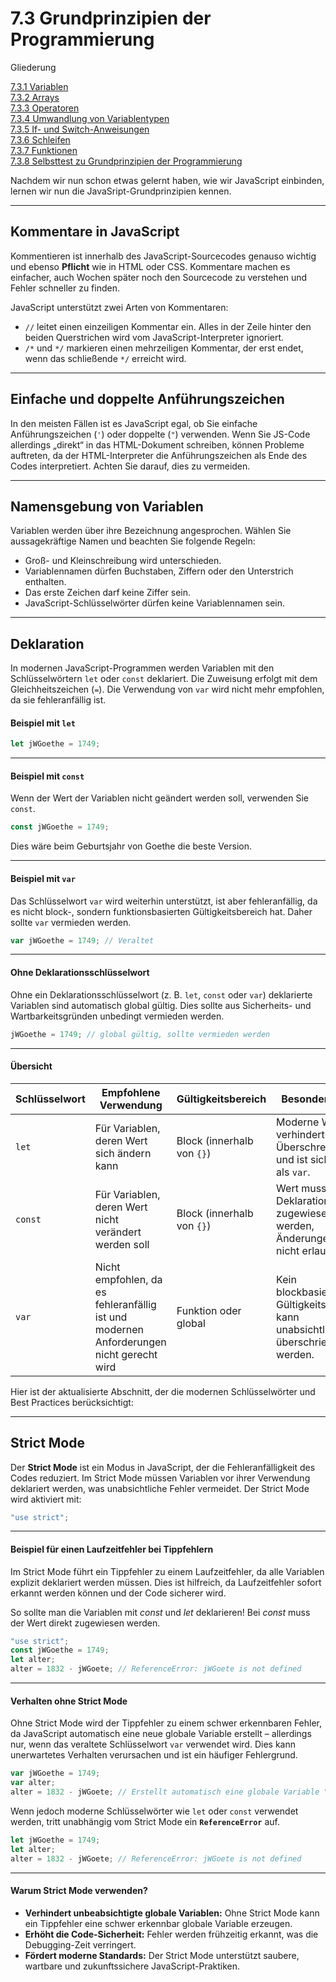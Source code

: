 # 7.3 Grundprinzipien der Programmierung

Gliederung

[7.3.1 Variablen](7.3.1_Variablen.md)<br>
[7.3.2 Arrays](7.3.2_Arrays.md)<br>
[7.3.3 Operatoren](7.3.3_Operatoren.md)<br>
[7.3.4 Umwandlung von Variablentypen](7.3.4_Umwandlung_von_Variablentypen.md)<br>
[7.3.5 If- und Switch-Anweisungen](7.3.5_If_und_switch.md)<br>
[7.3.6 Schleifen](7.3.6_Schleifen.md)<br>
[7.3.7 Funktionen](7.3.7_Funktionen.md)<br>
[7.3.8 Selbsttest zu Grundprinzipien der Programmierung](7.3.8_Selbsttest_zu_Grundprinzipien_der_Programmierung.md)<br>


Nachdem wir nun schon etwas gelernt haben, wie wir JavaScript einbinden, lernen wir nun die JavaSript-Grundprinzipien kennen.

---

## Kommentare in JavaScript

Kommentieren ist innerhalb des JavaScript-Sourcecodes genauso wichtig und ebenso **Pflicht** wie in HTML oder CSS. Kommentare machen es einfacher, auch Wochen später noch den Sourcecode zu verstehen und Fehler schneller zu finden.

JavaScript unterstützt zwei Arten von Kommentaren:

- `//` leitet einen einzeiligen Kommentar ein. Alles in der Zeile hinter den beiden Querstrichen wird vom JavaScript-Interpreter ignoriert.
- `/*` und `*/` markieren einen mehrzeiligen Kommentar, der erst endet, wenn das schließende `*/` erreicht wird.

---

## Einfache und doppelte Anführungszeichen

In den meisten Fällen ist es JavaScript egal, ob Sie einfache Anführungszeichen (`'`) oder doppelte (`"`) verwenden. Wenn Sie JS-Code allerdings „direkt“ in das HTML-Dokument schreiben, können Probleme auftreten, da der HTML-Interpreter die Anführungszeichen als Ende des Codes interpretiert. Achten Sie darauf, dies zu vermeiden.

---

## Namensgebung von Variablen

Variablen werden über ihre Bezeichnung angesprochen. Wählen Sie aussagekräftige Namen und beachten Sie folgende Regeln:

- Groß- und Kleinschreibung wird unterschieden.
- Variablennamen dürfen Buchstaben, Ziffern oder den Unterstrich enthalten.
- Das erste Zeichen darf keine Ziffer sein.
- JavaScript-Schlüsselwörter dürfen keine Variablennamen sein.

---

## Deklaration

In modernen JavaScript-Programmen werden Variablen mit den Schlüsselwörtern `let` oder `const` deklariert. Die Zuweisung erfolgt mit dem Gleichheitszeichen (`=`). Die Verwendung von `var` wird nicht mehr empfohlen, da sie fehleranfällig ist.

#### Beispiel mit `let`
```javascript
let jWGoethe = 1749;
```

---

#### Beispiel mit `const`
Wenn der Wert der Variablen nicht geändert werden soll, verwenden Sie `const`.
```javascript
const jWGoethe = 1749;
```
Dies wäre beim Geburtsjahr von Goethe die beste Version.

---


#### Beispiel mit `var`
Das Schlüsselwort `var` wird weiterhin unterstützt, ist aber fehleranfällig, da es nicht block-, sondern funktionsbasierten Gültigkeitsbereich hat. Daher sollte `var` vermieden werden.
```javascript
var jWGoethe = 1749; // Veraltet
```
---

#### Ohne Deklarationsschlüsselwort
Ohne ein Deklarationsschlüsselwort (z. B. `let`, `const` oder `var`) deklarierte Variablen sind automatisch global gültig. Dies sollte aus Sicherheits- und Wartbarkeitsgründen unbedingt vermieden werden.
```javascript
jWGoethe = 1749; // global gültig, sollte vermieden werden
```

---

#### Übersicht

| **Schlüsselwort** | **Empfohlene Verwendung**                                                                 | **Gültigkeitsbereich**          | **Besonderheiten**                                                                           |
|--------------------|-------------------------------------------------------------------------------------------|----------------------------------|---------------------------------------------------------------------------------------------|
| `let`             | Für Variablen, deren Wert sich ändern kann                                                | Block (innerhalb von `{}`)      | Moderne Wahl, verhindert Überschreibung und ist sicherer als `var`.                        |
| `const`           | Für Variablen, deren Wert nicht verändert werden soll                                     | Block (innerhalb von `{}`)      | Wert muss bei der Deklaration zugewiesen werden, Änderungen sind nicht erlaubt.            |
| `var`             | Nicht empfohlen, da es fehleranfällig ist und modernen Anforderungen nicht gerecht wird   | Funktion oder global            | Kein blockbasierter Gültigkeitsbereich, kann unabsichtlich überschrieben werden.           |


Hier ist der aktualisierte Abschnitt, der die modernen Schlüsselwörter und Best Practices berücksichtigt:

---

## Strict Mode

Der **Strict Mode** ist ein Modus in JavaScript, der die Fehleranfälligkeit des Codes reduziert. Im Strict Mode müssen Variablen vor ihrer Verwendung deklariert werden, was unabsichtliche Fehler vermeidet. Der Strict Mode wird aktiviert mit:

```javascript
"use strict";
```

---

#### Beispiel für einen Laufzeitfehler bei Tippfehlern
Im Strict Mode führt ein Tippfehler zu einem Laufzeitfehler, da alle Variablen explizit deklariert werden müssen. Dies ist hilfreich, da Laufzeitfehler sofort erkannt werden können und der Code sicherer wird.

So sollte man die Variablen mit *const* und *let* deklarieren! Bei *const* muss der Wert direkt zugewiesen werden.

```javascript
"use strict";
const jWGoethe = 1749;
let alter;
alter = 1832 - jWGoete; // ReferenceError: jWGoete is not defined
```

---

#### Verhalten ohne Strict Mode
Ohne Strict Mode wird der Tippfehler zu einem schwer erkennbaren Fehler, da JavaScript automatisch eine neue globale Variable erstellt – allerdings nur, wenn das veraltete Schlüsselwort `var` verwendet wird. Dies kann unerwartetes Verhalten verursachen und ist ein häufiger Fehlergrund.

```javascript
var jWGoethe = 1749;
var alter;
alter = 1832 - jWGoete; // Erstellt automatisch eine globale Variable "jWGoete" mit dem Wert undefined
```

Wenn jedoch moderne Schlüsselwörter wie `let` oder `const` verwendet werden, tritt unabhängig vom Strict Mode ein **`ReferenceError`** auf.
```javascript
let jWGoethe = 1749;
let alter;
alter = 1832 - jWGoete; // ReferenceError: jWGoete is not defined
```

---

#### Warum Strict Mode verwenden?

- **Verhindert unbeabsichtigte globale Variablen:** Ohne Strict Mode kann ein Tippfehler eine schwer erkennbar globale Variable erzeugen.
- **Erhöht die Code-Sicherheit:** Fehler werden frühzeitig erkannt, was die Debugging-Zeit verringert.
- **Fördert moderne Standards:** Der Strict Mode unterstützt saubere, wartbare und zukunftssichere JavaScript-Praktiken.
